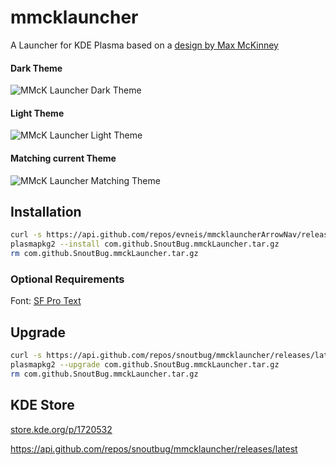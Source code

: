 # mmcklauncher
A Launcher for KDE Plasma based on a [design by Max McKinney](https://dribbble.com/shots/10499841-Windows-10-Redesign-UI-Design)

#### Dark Theme
![MMcK Launcher Dark Theme](https://raw.githubusercontent.com/SnoutBug/mmcklauncher/main/images/mmck_launcher1.png)
#### Light Theme
![MMcK Launcher Light Theme](https://raw.githubusercontent.com/SnoutBug/mmcklauncher/main/images/mmck_launcher_light.png)
#### Matching current Theme
![MMcK Launcher Matching Theme](https://raw.githubusercontent.com/SnoutBug/mmcklauncher/main/images/mmck_launcher_matching.png)

## Installation

``` Bash
curl -s https://api.github.com/repos/evneis/mmcklauncherArrowNav/releases/latest | grep "com.github.evneis.mmckLauncherArrowNav.tar.gz" | cut -d : -f 2,3 | tr -d \" | wget -qi -
plasmapkg2 --install com.github.SnoutBug.mmckLauncher.tar.gz
rm com.github.SnoutBug.mmckLauncher.tar.gz
```

### Optional Requirements
Font: [SF Pro Text](https://github.com/sahibjotsaggu/San-Francisco-Pro-Fonts/blob/master/SF-Pro-Text-Semibold.otf)

## Upgrade

``` Bash
curl -s https://api.github.com/repos/snoutbug/mmcklauncher/releases/latest | grep "com.github.SnoutBug.mmckLauncher.tar.gz" | cut -d : -f 2,3 | tr -d \" | wget -qi -
plasmapkg2 --upgrade com.github.SnoutBug.mmckLauncher.tar.gz
rm com.github.SnoutBug.mmckLauncher.tar.gz
```

## KDE Store
[store.kde.org/p/1720532](https://store.kde.org/p/1720532/)

https://api.github.com/repos/snoutbug/mmcklauncher/releases/latest